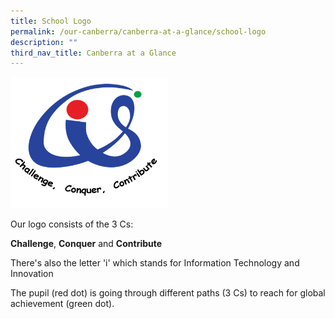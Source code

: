 ```yaml
---
title: School Logo
permalink: /our-canberra/canberra-at-a-glance/school-logo
description: ""
third_nav_title: Canberra at a Glance
---
```

<img src="/images/css-logo.png" 
     style="width:50%">


<p>Our logo consists of the 3 Cs:</p>
<p><strong>Challenge</strong>,&nbsp;<strong>Conquer</strong>&nbsp;and <strong>Contribute</strong></p>
<p>There's also the letter 'i' which stands for Information Technology and Innovation</p>
<p>The pupil (red dot) is going through different paths (3 Cs) to reach for global achievement (green dot).</p>